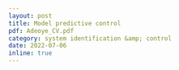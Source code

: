 ```yaml
---
layout: post
title: Model predictive control
pdf: Adeoye_CV.pdf
category: system identification &amp; control
date: 2022-07-06
inline: true
---
```

